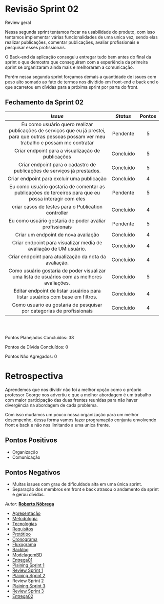 # Revisão Sprint 02
<p align="justify">
Review geral

Nessa segunda sprint tentamos focar na usabilidade do produto, com isso tentamos implementar várias funcionalidades de uma unica vez, sendo elas realizar publicações, comentar publicações, avaliar profissionais e pesquisar esses profissionais.

O Back-end da aplicação conseguiu entregar tudo bem antes do final da sprint o que demostra que conseguiram com a experiência da primeira sprint se organizaram ainda mais e melhoraram a comunicação.

Porém nessa segunda sprint forçamos demais a quantidade de issues com peso alto somado ao fato de termos nos dividido em front-end e back end o que acarretou em dívidas para a próxima sprint por parte do front.

</p>

## Fechamento da Sprint 02    

| _Issue_ | _Status_ | Pontos |
| :-----: | :------: | :----: |
|Eu como usuário quero realizar publicações de serviços que eu já prestei, para que outras pessoas possam ver meu trabalho e possam me contratar|Pendente|5|
|Criar endpoint para a visualização de publicações|Concluído|5|
Criar endpoint para o cadastro de publicações de serviços já prestados.|Concluído|5|
|Criar endpoint para excluir uma publicação|Concluído|4|
|Eu como usuário gostaria de comentar as publicações de terceiros para que eu possa interagir com eles|Pendente|5|
|criar casos de testes para o Publication controller|Concluído|4|
|Eu como usuário gostaria de poder avaliar profissionais|Pendente|5|
|Criar um endpoint de nova avaliação|Concluído|4|
|Criar endpoint para visualizar media de avaliação de UM usuário.|Concluído|4|
|Criar endpoint para atualização da nota da avaliação.|Concluído|4|
|Como usuário gostaria de poder visualizar uma lista de usuários com as melhores avaliações.|Concluído|5|
|Editar endpoint de listar usuários para listar usuários com base em filtros.|Concluído|4|
|Como usuario eu gostaria de pesquisar por categorias de profissionais|Concluído|4|


<br/>
<br/>

Pontos Planejados Concluídos: 38

Pontos de Dívida Concluídos:  0   

Pontos Não Agregados: 0


# Retrospectiva

Aprendemos que nos dividir não foi a melhor opção como o próprio professor George nos advertiu e que a melhor abordagem é um trabalho com maior participação das duas frentes reunidas para não haver divergência na abordagem de cada problema.

Com isso mudamos um pouco nossa organização para um melhor desempenho, dessa forma vamos fazer programação conjunta envolvendo front e back e não nos limitando a uma unica frente.



## Pontos Positivos

  - Organização
  - Comunicação
  
## Pontos Negativos

  - Muitas issues com grau de dificuldade alta em uma única sprint.
  - Separação dos membros em front e back atrasou o andamento da sprint e gerou dívidas.




*Autor:* **[Roberto Nóbrega](https://github.com/Sayuck)**

- [Apresentação](/Apresentacao.MD)
- [Metodologia](/Metodologia.MD)
- [Tecnologias](/Tecnologias.MD)
- [Requisitos](/Requisitos.MD)
- [Protótipo](/Prototipo.MD)
- [Cronograma](/Cronograma.MD)
- [Fluxograma](/Fluxograma.MD)
- [Backlog](/Backlog.MD)
- [ModelagemBD](/DER-DLD.MD)
- [Entrega01](/Entrega01.MD)
- [Plaining Sprint 1](/Plaining_Sprint1.MD)
- [Review Sprint 1](/Review01.MD)
- [Plaining Sprint 2](/Plaining_Sprint2.MD)
- Review Sprint 2
- [Plaining Sprint 3](/Plaining_Sprint3.MD)
- [Review Sprint 3](/Review03.MD)
- [Entrega02](/Entrega02.MD)